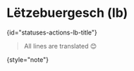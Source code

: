 # Lëtzebuergesch (lb)
{id="statuses-actions-lb-title"}


> All lines are translated 😊
>
{style="note"}
